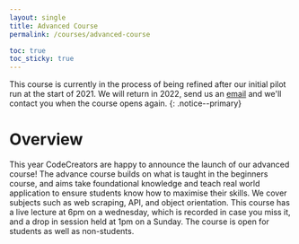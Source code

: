 ```yaml
---
layout: single
title: Advanced Course
permalink: /courses/advanced-course

toc: true
toc_sticky: true
---
```


This course is currently in the process of being refined after our initial pilot run at the start of 2021. We will return in 2022, send us an [email](mailto:codecreators@enactussheffield.org) and we'll contact you when the course opens again.
{: .notice--primary}

# Overview

This year CodeCreators are happy to announce the launch of our advanced course! The advance course builds on what is taught in the beginners course, and aims take foundational knowledge and teach real world application to ensure students know how to maximise their skills. We cover subjects such as web scraping, API, and object orientation. This course has a live lecture at 6pm on a wednesday, which is recorded in case you miss it, and a drop in session held at 1pm on a Sunday. The course is open for students as well as non-students.

